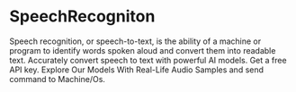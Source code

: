# SpeechRecogniton
Speech recognition, or speech-to-text, is the ability of a machine or program to identify words spoken aloud and convert them into readable text. Accurately convert speech to text with powerful AI models. Get a free API key. Explore Our Models With Real-Life Audio Samples and send command to Machine/Os.
